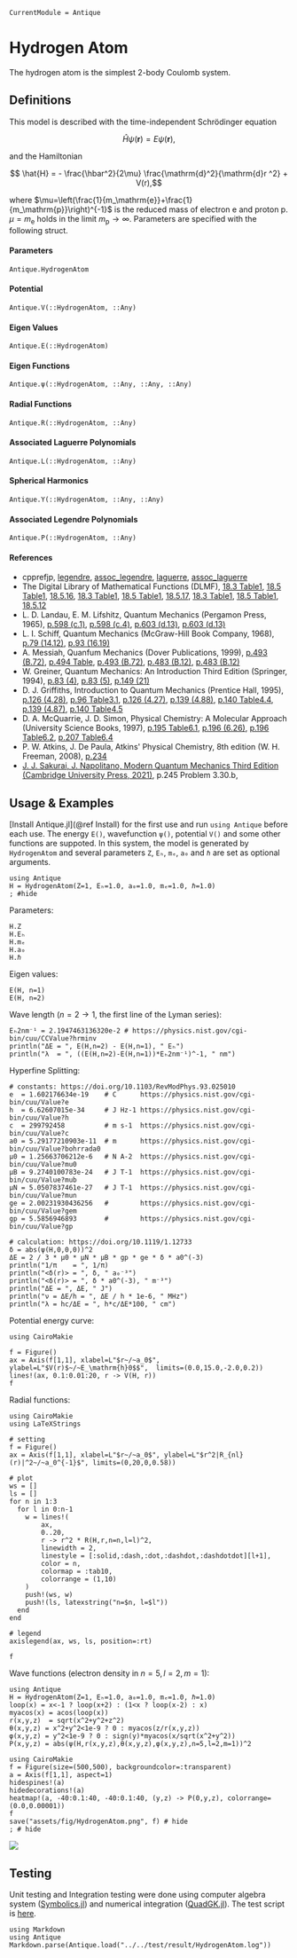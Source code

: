 ```@meta
CurrentModule = Antique
```

# Hydrogen Atom

The hydrogen atom is the simplest 2-body Coulomb system.

## Definitions

This model is described with the time-independent Schrödinger equation
```math
  \hat{H} \psi(\pmb{r}) = E \psi(\pmb{r}),
```
and the Hamiltonian
```math
  \hat{H} = - \frac{\hbar^2}{2\mu} \frac{\mathrm{d}^2}{\mathrm{d}r ^2} + V(r),
```
where $\mu=\left(\frac{1}{m_\mathrm{e}}+\frac{1}{m_\mathrm{p}}\right)^{-1}$ is the reduced mass of electron $\mathrm{e}$ and proton $\mathrm{p}$. $\mu = m_\mathrm{e}$ holds in the limit $m_\mathrm{p}\rightarrow\infty$. Parameters are specified with the following struct.

#### Parameters
```@docs; canonical=false
Antique.HydrogenAtom
```

#### Potential
```@docs; canonical=false
Antique.V(::HydrogenAtom, ::Any)
```

#### Eigen Values
```@docs; canonical=false
Antique.E(::HydrogenAtom)
```

#### Eigen Functions
```@docs; canonical=false
Antique.ψ(::HydrogenAtom, ::Any, ::Any, ::Any)
```

#### Radial Functions
```@docs; canonical=false
Antique.R(::HydrogenAtom, ::Any)
```

#### Associated Laguerre Polynomials
```@docs; canonical=false
Antique.L(::HydrogenAtom, ::Any)
```

#### Spherical Harmonics
```@docs; canonical=false
Antique.Y(::HydrogenAtom, ::Any, ::Any)
```

#### Associated Legendre Polynomials
```@docs; canonical=false
Antique.P(::HydrogenAtom, ::Any)
```

#### References
- cpprefjp, [legendre](https://cpprefjp.github.io/reference/cmath/legendre.html), [assoc_legendre](https://cpprefjp.github.io/reference/cmath/assoc_legendre.html), [laguerre](https://cpprefjp.github.io/reference/cmath/laguerre.html), [assoc_laguerre](https://cpprefjp.github.io/reference/cmath/assoc_laguerre.html)
- The Digital Library of Mathematical Functions (DLMF), [18.3 Table1](https://dlmf.nist.gov/18.3#T1), [18.5 Table1](https://dlmf.nist.gov/18.5#T1), [18.5.16](https://dlmf.nist.gov/18.5#E16), [18.3 Table1](https://dlmf.nist.gov/18.3#T1), [18.5 Table1](https://dlmf.nist.gov/18.5#T1), [18.5.17](https://dlmf.nist.gov/18.5#E17), [18.3 Table1](https://dlmf.nist.gov/18.3#T1), [18.5 Table1](https://dlmf.nist.gov/18.5#T1), [18.5.12](https://dlmf.nist.gov/18.5#E12)
- L. D. Landau, E. M. Lifshitz, Quantum Mechanics (Pergamon Press, 1965), [p.598 (c.1)](https://archive.org/details/ost-physics-landaulifshitz-quantummechanics/page/n611/mode/2up), [p.598 (c.4)](https://archive.org/details/ost-physics-landaulifshitz-quantummechanics/page/n611/mode/2up), [p.603 (d.13)](https://archive.org/details/ost-physics-landaulifshitz-quantummechanics/page/n615/mode/2up), [p.603 (d.13)](https://archive.org/details/ost-physics-landaulifshitz-quantummechanics/page/n615/mode/2up)
- L. I. Schiff, Quantum Mechanics (McGraw-Hill Book Company, 1968), [p.79 (14.12)](https://archive.org/details/ost-physics-schiff-quantummechanics/page/n95/mode/1up), [p.93 (16.19)](https://archive.org/details/ost-physics-schiff-quantummechanics/page/n109/mode/1up)
- A. Messiah, Quanfum Mechanics (Dover Publications, 1999), [p.493 (B.72)](https://archive.org/details/quantummechanics0000mess/page/491/mode/1up), [p.494 Table](https://archive.org/details/quantummechanics0000mess/page/494/mode/1up), [p.493 (B.72)](https://archive.org/details/quantummechanics0000mess/page/491/mode/1up), [p.483 (B.12)](https://archive.org/details/quantummechanics0000mess/page/483/mode/1up), [p.483 (B.12)](https://archive.org/details/quantummechanics0000mess/page/483/mode/1up)
- W. Greiner, Quantum Mechanics: An Introduction Third Edition (Springer, 1994), [p.83 (4)](https://archive.org/details/quantummechanics0001grei_u4x0/page/83/mode/1up), [p.83 (5)](https://archive.org/details/quantummechanics0001grei_u4x0/page/83/mode/1up), [p.149 (21)](https://archive.org/details/quantummechanics0001grei_u4x0/page/149/mode/1up)
- D. J. Griffiths, Introduction to Quantum Mechanics (Prentice Hall, 1995), [p.126 (4.28)](https://archive.org/details/griffiths-introduction-to-quantum-mechanics/page/126/mode/1up), [p.96 Table3.1](https://archive.org/details/griffiths-introduction-to-quantum-mechanics/page/95/mode/1up), [p.126 (4.27)](https://archive.org/details/griffiths-introduction-to-quantum-mechanics/page/126/mode/1up), [p.139 (4.88)](https://archive.org/details/griffiths-introduction-to-quantum-mechanics/page/139/mode/1up), [p.140 Table4.4](https://archive.org/details/griffiths-introduction-to-quantum-mechanics/page/140/mode/1up), [p.139 (4.87)](https://archive.org/details/griffiths-introduction-to-quantum-mechanics/page/139/mode/1up), [p.140 Table4.5](https://archive.org/details/griffiths-introduction-to-quantum-mechanics/page/140/mode/1up)
- D. A. McQuarrie, J. D. Simon, Physical Chemistry: A Molecular Approach (University Science Books, 1997), [p.195 Table6.1](https://archive.org/details/McQuarrieSimonPhysicalChemistrySolutions/McQuarrie_Simon_Physical_Chemistry1997/page/n218/mode/1up), [p.196 (6.26)](https://archive.org/details/McQuarrieSimonPhysicalChemistrySolutions/McQuarrie_Simon_Physical_Chemistry1997/page/n219/mode/1up), [p.196 Table6.2](https://archive.org/details/McQuarrieSimonPhysicalChemistrySolutions/McQuarrie_Simon_Physical_Chemistry1997/page/n220/mode/1up), [p.207 Table6.4](https://archive.org/details/McQuarrieSimonPhysicalChemistrySolutions/McQuarrie_Simon_Physical_Chemistry1997/page/n230/mode/1up)
- P. W. Atkins, J. De Paula, Atkins' Physical Chemistry, 8th edition (W. H. Freeman, 2008), [p.234](https://archive.org/details/atkinsphysicalch00pwat/page/324/mode/2up?q=Laguerre)
- [J. J. Sakurai, J. Napolitano, Modern Quantum Mechanics Third Edition (Cambridge University Press, 2021)](https://doi.org/10.1017/9781108587280), p.245 Problem 3.30.b, 

## Usage & Examples

[Install Antique.jl](@ref Install) for the first use and run `using Antique` before each use. The energy `E()`, wavefunction `ψ()`, potential `V()` and some other functions are suppoted. In this system, the model is generated by `HydrogenAtom` and several parameters `Z`, `Eₕ`, `mₑ`, `a₀` and `ℏ` are set as optional arguments.

```@example HA
using Antique
H = HydrogenAtom(Z=1, Eₕ=1.0, a₀=1.0, mₑ=1.0, ℏ=1.0)
; #hide
```

Parameters:

```@repl HA
H.Z
H.Eₕ
H.mₑ
H.a₀
H.ℏ
```

Eigen values:

```@repl HA
E(H, n=1)
E(H, n=2)
```

Wave length ($n=2\rightarrow1$, the first line of the Lyman series):

```@example HA
Eₕ2nm⁻¹ = 2.1947463136320e-2 # https://physics.nist.gov/cgi-bin/cuu/CCValue?hrminv
println("ΔE = ", E(H,n=2) - E(H,n=1), " Eₕ")
println("λ  = ", ((E(H,n=2)-E(H,n=1))*Eₕ2nm⁻¹)^-1, " nm")
```

Hyperfine Splitting:

```@example HA
# constants: https://doi.org/10.1103/RevModPhys.93.025010
e  = 1.602176634e-19    # C      https://physics.nist.gov/cgi-bin/cuu/Value?e
h  = 6.62607015e-34     # J Hz-1 https://physics.nist.gov/cgi-bin/cuu/Value?h
c  = 299792458          # m s-1  https://physics.nist.gov/cgi-bin/cuu/Value?c
a0 = 5.29177210903e-11  # m      https://physics.nist.gov/cgi-bin/cuu/Value?bohrrada0
µ0 = 1.25663706212e-6   # N A-2  https://physics.nist.gov/cgi-bin/cuu/Value?mu0
µB = 9.2740100783e-24   # J T-1  https://physics.nist.gov/cgi-bin/cuu/Value?mub
µN = 5.0507837461e-27   # J T-1  https://physics.nist.gov/cgi-bin/cuu/Value?mun
ge = 2.00231930436256   #        https://physics.nist.gov/cgi-bin/cuu/Value?gem
gp = 5.5856946893       #        https://physics.nist.gov/cgi-bin/cuu/Value?gp

# calculation: https://doi.org/10.1119/1.12733
δ = abs(ψ(H,0,0,0))^2
ΔE = 2 / 3 * µ0 * µN * µB * gp * ge * δ * a0^(-3)
println("1/π    = ", 1/π)
println("<δ(r)> = ", δ, " a₀⁻³")
println("<δ(r)> = ", δ * a0^(-3), " m⁻³")
println("ΔE = ", ΔE, " J")
println("ν = ΔE/h = ", ΔE / h * 1e-6, " MHz")
println("λ = hc/ΔE = ", h*c/ΔE*100, " cm")
```

Potential energy curve:

```@example HA
using CairoMakie

f = Figure()
ax = Axis(f[1,1], xlabel=L"$r~/~a_0$", ylabel=L"$V(r)$~/~E_\mathrm{h}0$$",  limits=(0.0,15.0,-2.0,0.2))
lines!(ax, 0.1:0.01:20, r -> V(H, r))
f
```

Radial functions:

```@example HA
using CairoMakie
using LaTeXStrings

# setting
f = Figure()
ax = Axis(f[1,1], xlabel=L"$r~/~a_0$", ylabel=L"$r^2|R_{nl}(r)|^2~/~a_0^{-1}$", limits=(0,20,0,0.58))

# plot
ws = []
ls = []
for n in 1:3
  for l in 0:n-1
    w = lines!(
        ax,
        0..20,
        r -> r^2 * R(H,r,n=n,l=l)^2,
        linewidth = 2,
        linestyle = [:solid,:dash,:dot,:dashdot,:dashdotdot][l+1],
        color = n,
        colormap = :tab10,
        colorrange = (1,10)
    )
    push!(ws, w)
    push!(ls, latexstring("n=$n, l=$l"))
  end
end

# legend
axislegend(ax, ws, ls, position=:rt)

f
```

Wave functions (electron density in $n=5,l=2,m=1$):

```@example HA
using Antique
H = HydrogenAtom(Z=1, Eₕ=1.0, a₀=1.0, mₑ=1.0, ℏ=1.0)
loop(x) = x<-1 ? loop(x+2) : (1<x ? loop(x-2) : x)
myacos(x) = acos(loop(x))
r(x,y,z)  = sqrt(x^2+y^2+z^2)
θ(x,y,z) = x^2+y^2<1e-9 ? 0 : myacos(z/r(x,y,z)) 
φ(x,y,z) = y^2<1e-9 ? 0 : sign(y)*myacos(x/sqrt(x^2+y^2))
P(x,y,z) = abs(ψ(H,r(x,y,z),θ(x,y,z),φ(x,y,z),n=5,l=2,m=1))^2

using CairoMakie
f = Figure(size=(500,500), backgroundcolor=:transparent)
a = Axis(f[1,1], aspect=1)
hidespines!(a)
hidedecorations!(a)
heatmap!(a, -40:0.1:40, -40:0.1:40, (y,z) -> P(0,y,z), colorrange=(0.0,0.00001))
f
save("assets/fig/HydrogenAtom.png", f) # hide
; # hide
```

![](assets/fig/HydrogenAtom.png)

## Testing

Unit testing and Integration testing were done using computer algebra system ([Symbolics.jl](https://symbolics.juliasymbolics.org/stable/)) and numerical integration ([QuadGK.jl](https://juliamath.github.io/QuadGK.jl/stable/)). The test script is [here](https://github.com/ohno/Antique.jl/blob/main/test/HydrogenAtom.jl).

```@eval
using Markdown
using Antique
Markdown.parse(Antique.load("../../test/result/HydrogenAtom.log"))
```
